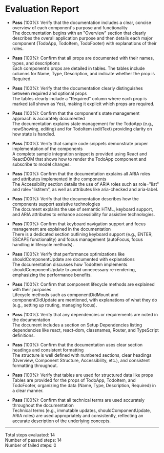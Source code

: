 # Evaluation Report

- **Pass** (100%): Verify that the documentation includes a clear, concise overview of each component's purpose and functionality  
  The documentation begins with an "Overview" section that clearly describes the overall application purpose and then details each major component (TodoApp, TodoItem, TodoFooter) with explanations of their roles.

- **Pass** (100%): Confirm that all props are documented with their names, types, and descriptions  
  Each component’s props are detailed in tables. The tables include columns for Name, Type, Description, and indicate whether the prop is Required.

- **Pass** (100%): Verify that the documentation clearly distinguishes between required and optional props  
  The tables clearly include a "Required" column where each prop is marked (all shown as Yes), making it explicit which props are required.

- **Pass** (100%): Confirm that the component's state management approach is accurately documented  
  The documentation explains state management for the TodoApp (e.g., nowShowing, editing) and for TodoItem (editText) providing clarity on how state is handled.

- **Pass** (100%): Verify that sample code snippets demonstrate proper implementation of the components  
  A complete sample integration snippet is provided using React and ReactDOM that shows how to render the TodoApp component and subscribe to model changes.

- **Pass** (100%): Confirm that the documentation explains all ARIA roles and attributes implemented in the components  
  The Accessibility section details the use of ARIA roles such as role="list" and role="listitem", as well as attributes like aria-checked and aria-label.

- **Pass** (100%): Verify that the documentation describes how the components support assistive technologies  
  The document explains the use of semantic HTML, keyboard support, and ARIA attributes to enhance accessibility for assistive technologies.

- **Pass** (100%): Confirm that keyboard navigation support and focus management are explained in the documentation  
  There is a dedicated section outlining keyboard support (e.g., ENTER, ESCAPE functionality) and focus management (autoFocus, focus handling in lifecycle methods).

- **Pass** (100%): Verify that performance optimizations like shouldComponentUpdate are documented with explanations  
  The documentation discusses how TodoItem implements shouldComponentUpdate to avoid unnecessary re‑rendering, emphasizing the performance benefits.

- **Pass** (100%): Confirm that component lifecycle methods are explained with their purposes  
  Lifecycle methods such as componentDidMount and componentDidUpdate are mentioned, with explanations of what they do (e.g., setting up routing, managing focus).

- **Pass** (100%): Verify that any dependencies or requirements are noted in the documentation  
  The document includes a section on Setup Dependencies listing dependencies like react, react-dom, classnames, Router, and TypeScript definitions.

- **Pass** (100%): Confirm that the documentation uses clear section headings and consistent formatting  
  The structure is well defined with numbered sections, clear headings (Overview, Component Structure, Accessibility, etc.), and consistent formatting throughout.

- **Pass** (100%): Verify that tables are used for structured data like props  
  Tables are provided for the props of TodoApp, TodoItem, and TodoFooter, organizing the data (Name, Type, Description, Required) in a clear manner.

- **Pass** (100%): Confirm that all technical terms are used accurately throughout the documentation  
  Technical terms (e.g., immutable updates, shouldComponentUpdate, ARIA roles) are used appropriately and consistently, reflecting an accurate description of the underlying concepts.

---

Total steps evaluated: 14  
Number of passed steps: 14  
Number of failed steps: 0